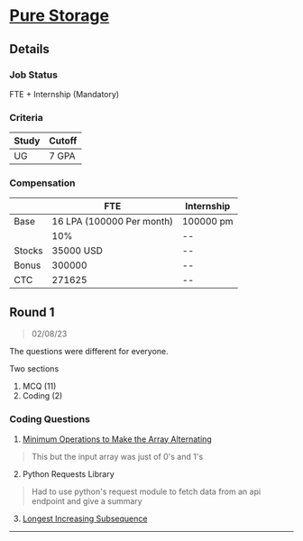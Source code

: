 # [Pure Storage](http://www.purestorage.com/)

## Details

### Job Status

FTE + Internship (Mandatory)

### Criteria

|Study|Cutoff|
|-----|------|
|UG|7 GPA|

[comment]: # (Any other details go under this. This is a comment)

### Compensation

||FTE|Internship|
|--|-----|------|
|Base|16 LPA (100000 Per month)|100000 pm|
||10%|--|
|Stocks|35000 USD|--|
|Bonus|300000|--|
|CTC|271625|--|

[comment]: # (Details about the rounds go under this comment.)

## Round 1

> 02/08/23

The questions were different for everyone.

Two sections

1. MCQ (11)
2. Coding (2)

[comment]: # (Summary of the sections and experience below this comment.)

### Coding Questions

1. [Minimum Operations to Make the Array Alternating](https://leetcode.com/problems/minimum-operations-to-make-the-array-alternating/)

[comment]: # (Add any resources or links or code to this question under this comment.)

> This but the input array was just of 0's and 1's

2. Python Requests Library

> Had to use python's request module to fetch data from an api endpoint and give a summary

[comment]: # (Add any resources or links or code to this question under this comment.)

3. [Longest Increasing Subsequence](https://leetcode.com/problems/longest-increasing-subsequence)

[comment]: # (Add any resources or links or code to this question under this comment.)

---
